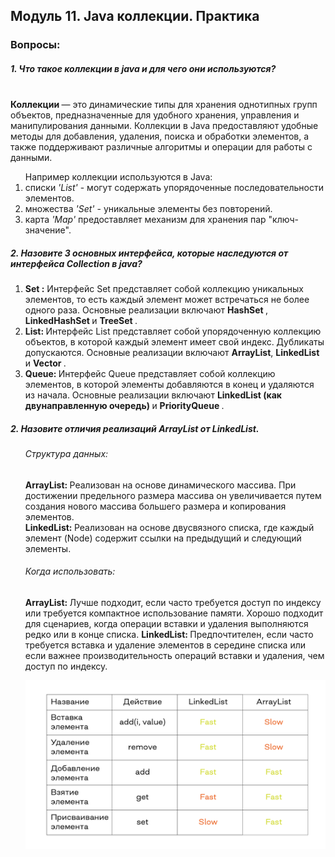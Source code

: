 <h2>  Модуль 11. Java коллекции. Практика  </h2>
<h3> Вопросы:  </h3> 
<h5> 1. Что такое коллекции в java и для чего они используются? </h5>
<br>
<strong> Коллекции </strong> —  это динамические типы для хранения однотипных групп объектов, предназначенные для удобного хранения, управления и манипулирования данными. Коллекции в Java предоставляют удобные методы для добавления, удаления, поиска и обработки элементов, а также поддерживают различные алгоритмы и операции для работы с данными.<br>
<ol> 
Например коллекции используются в Java:
<li> списки <i> 'List'</i> - могут содержать упорядоченные последовательности элементов. <br></li>
<li> множества <i> 'Set' </i> - уникальные элементы без повторений. <br></li>
<li> карта <i> 'Map' </i> предоставляет механизм для хранения пар "ключ-значение".<br></li>
</ol>

<h5> 2. Назовите 3 основных интерфейса, которые наследуются от интерфейса Collection в java? </h5>
<ol> 
<li> <strong> Set :</strong> Интерфейс Set представляет собой коллекцию уникальных элементов, то есть каждый элемент может встречаться не более одного раза. Основные реализации включают <strong> HashSet </strong>, <strong> LinkedHashSet </strong> и  <strong> TreeSet </strong>. <br></li>
<li> <strong> List: </strong> Интерфейс List представляет собой упорядоченную коллекцию объектов, в которой каждый элемент имеет свой индекс. Дубликаты допускаются. Основные реализации включают <strong> ArrayList</strong>,  <strong> LinkedList</strong> и <strong> Vector </strong>.<br></li>
<li> <strong> Queue: </strong> Интерфейс Queue представляет собой коллекцию элементов, в которой элементы добавляются в конец и удаляются из начала. Основные реализации включают <strong> LinkedList  (как двунаправленную очередь) </strong> и <strong> PriorityQueue </strong>. <br></li>
</ol>

<h5> 2. Назовите отличия реализаций ArrayList от LinkedList.</h5>
<ol>
<h6> Структура данных: </h6>
<strong> ArrayList: </strong> Реализован на основе динамического массива. При достижении предельного размера массива он увеличивается путем создания нового массива большего размера и копирования элементов. <br>
<strong> LinkedList: </strong> Реализован на основе двусвязного списка, где каждый элемент (Node) содержит ссылки на предыдущий и следующий элементы. <br> 

<h6> Когда использовать:<br></h6>
<strong> ArrayList: </strong> Лучше подходит, если часто требуется доступ по индексу или требуется компактное использование памяти. Хорошо подходит для сценариев, когда операции вставки и удаления выполняются редко или в конце списка.
<strong> LinkedList: </strong> Предпочтителен, если часто требуется вставка и удаление элементов в середине списка или если важнее производительность операций вставки и удаления, чем доступ по индексу. <br>

![Отличие ArrayList от LinkedList ](https://github.com/Pexini/Module11HomeTask/blob/main/differentsArrayandList.png)




